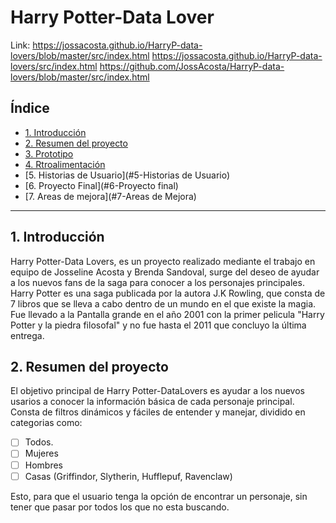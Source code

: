 # Harry Potter-Data Lover
Link: https://jossacosta.github.io/HarryP-data-lovers/blob/master/src/index.html
 https://jossacosta.github.io/HarryP-data-lovers/src/index.html
  https://github.com/JossAcosta/HarryP-data-lovers/blob/master/src/index.html
## Índice

* [1. Introducción](#1-Introducción)
* [2. Resumen del proyecto](#2-resumen-del-proyecto)
* [3. Prototipo](#3-Prototipo)
* [4. Rtroalimentación](#4-Retroalimentación)
* [5. Historias de Usuario](#5-Historias de Usuario)
* [6. Proyecto Final](#6-Proyecto final)
* [7. Areas de mejora](#7-Areas de Mejora)

***

## 1. Introducción

Harry Potter-Data Lovers, es un proyecto realizado mediante el trabajo en equipo de Josseline Acosta y Brenda Sandoval, surge del deseo de ayudar a los nuevos fans de la saga para conocer a los personajes principales. 
Harry Potter es una saga publicada por la autora J.K Rowling, que consta de 7 libros que se lleva a cabo dentro de un mundo en el que existe la magia. 
Fue llevado a la Pantalla grande en el año 2001 con la primer pelicula "Harry Potter y la piedra filosofal" y no fue hasta el 2011 que concluyo la última entrega. 


## 2. Resumen del proyecto

El objetivo principal de Harry Potter-DataLovers es ayudar a los nuevos usarios a conocer la información básica de cada personaje principal. 
Consta de filtros dinámicos y fáciles de entender y manejar, dividido en categorias como:

- [ ] Todos.
- [ ] Mujeres
- [ ] Hombres
- [ ] Casas (Griffindor, Slytherin, Hufflepuf, Ravenclaw)

Esto, para que el usuario tenga la opción de encontrar un personaje, sin tener que pasar por todos los que no esta buscando. 

